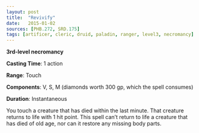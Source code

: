 ```yaml
---
layout: post
title:  "Revivify"
date:   2015-01-02
sources: [PHB.272, SRD.175]
tags: [artificer, cleric, druid, paladin, ranger, level3, necromancy]
---
```


**3rd-level necromancy**

**Casting Time**: 1 action

**Range**: Touch

**Components**: V, S, M (diamonds worth 300 gp, which the spell consumes)

**Duration**: Instantaneous

You touch a creature that has died within the last minute. That creature returns to life with 1 hit point. This spell can’t return to life a creature that has died of old age, nor can it restore any missing body parts.
